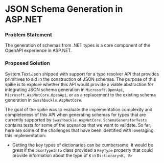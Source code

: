 # JSON Schema Generation in ASP.NET

### Problem Statement

The generation of schemas from .NET types is a core component of the OpenAPI experience in ASP.NET.

### Proposed Solution

System.Text.Json shipped with support for a type resolver API that provides primitives to aid in the construction of JSON schemas. The purpose of this spike is to explore whether this API would provide a viable abstraction for integrating JSON schema generation in `Microsoft.OpenApi`, `Microsoft.AspNetCore.OpenApi`, or as a replacement to the existing schema generation in `Swashbuckle.AspNetCore`.

The goal of the spike was to evaluate the implementation complexity and completeness of this API when generating schemas for types that are currently supported by `Swashbuckle.AspNetCore`. `SchemaGeneratorTests` contains tests for some of the scenarios that we want to validate. So far, here are some of the challenges that have been identified with leveraging this implementation:

- Getting the key types of dictionaries can be cumbersome. It would be great if the `JsonTypeInfo` class provided a `KeyType` property that could provide information about the type of `K` in `Dictionary<K, V>`
